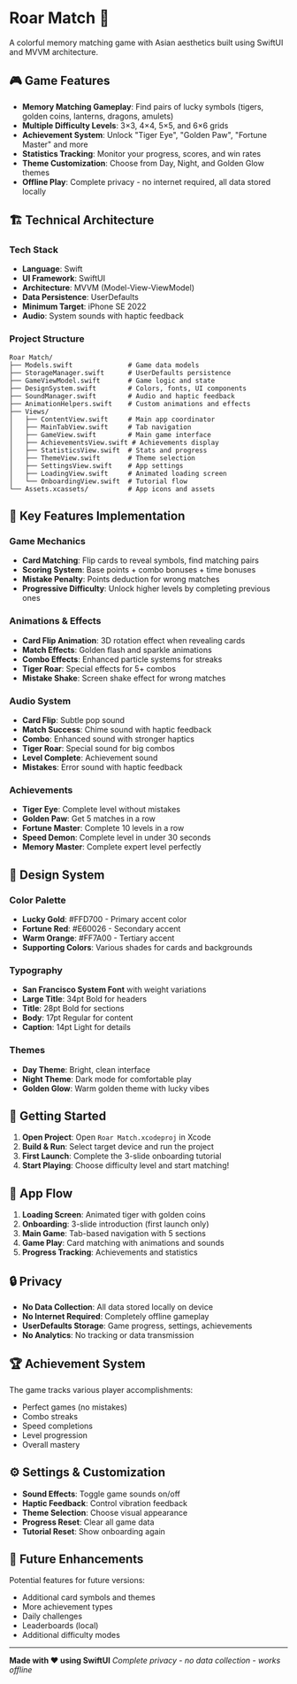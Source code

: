 # Roar Match 🐅

A colorful memory matching game with Asian aesthetics built using SwiftUI and MVVM architecture.

## 🎮 Game Features

- **Memory Matching Gameplay**: Find pairs of lucky symbols (tigers, golden coins, lanterns, dragons, amulets)
- **Multiple Difficulty Levels**: 3×3, 4×4, 5×5, and 6×6 grids
- **Achievement System**: Unlock "Tiger Eye", "Golden Paw", "Fortune Master" and more
- **Statistics Tracking**: Monitor your progress, scores, and win rates
- **Theme Customization**: Choose from Day, Night, and Golden Glow themes
- **Offline Play**: Complete privacy - no internet required, all data stored locally

## 🏗️ Technical Architecture

### Tech Stack
- **Language**: Swift
- **UI Framework**: SwiftUI
- **Architecture**: MVVM (Model-View-ViewModel)
- **Data Persistence**: UserDefaults
- **Minimum Target**: iPhone SE 2022
- **Audio**: System sounds with haptic feedback

### Project Structure

```
Roar Match/
├── Models.swift              # Game data models
├── StorageManager.swift      # UserDefaults persistence
├── GameViewModel.swift       # Game logic and state
├── DesignSystem.swift        # Colors, fonts, UI components
├── SoundManager.swift        # Audio and haptic feedback
├── AnimationHelpers.swift    # Custom animations and effects
├── Views/
│   ├── ContentView.swift     # Main app coordinator
│   ├── MainTabView.swift     # Tab navigation
│   ├── GameView.swift        # Main game interface
│   ├── AchievementsView.swift # Achievements display
│   ├── StatisticsView.swift  # Stats and progress
│   ├── ThemeView.swift       # Theme selection
│   ├── SettingsView.swift    # App settings
│   ├── LoadingView.swift     # Animated loading screen
│   └── OnboardingView.swift  # Tutorial flow
└── Assets.xcassets/          # App icons and assets
```

## 🎯 Key Features Implementation

### Game Mechanics
- **Card Matching**: Flip cards to reveal symbols, find matching pairs
- **Scoring System**: Base points + combo bonuses + time bonuses
- **Mistake Penalty**: Points deduction for wrong matches
- **Progressive Difficulty**: Unlock higher levels by completing previous ones

### Animations & Effects
- **Card Flip Animation**: 3D rotation effect when revealing cards
- **Match Effects**: Golden flash and sparkle animations
- **Combo Effects**: Enhanced particle systems for streaks
- **Tiger Roar**: Special effects for 5+ combos
- **Mistake Shake**: Screen shake effect for wrong matches

### Audio System
- **Card Flip**: Subtle pop sound
- **Match Success**: Chime sound with haptic feedback
- **Combo**: Enhanced sound with stronger haptics
- **Tiger Roar**: Special sound for big combos
- **Level Complete**: Achievement sound
- **Mistakes**: Error sound with haptic feedback

### Achievements
- **Tiger Eye**: Complete level without mistakes
- **Golden Paw**: Get 5 matches in a row
- **Fortune Master**: Complete 10 levels in a row
- **Speed Demon**: Complete level in under 30 seconds
- **Memory Master**: Complete expert level perfectly

## 🎨 Design System

### Color Palette
- **Lucky Gold**: #FFD700 - Primary accent color
- **Fortune Red**: #E60026 - Secondary accent
- **Warm Orange**: #FF7A00 - Tertiary accent
- **Supporting Colors**: Various shades for cards and backgrounds

### Typography
- **San Francisco System Font** with weight variations
- **Large Title**: 34pt Bold for headers
- **Title**: 28pt Bold for sections
- **Body**: 17pt Regular for content
- **Caption**: 14pt Light for details

### Themes
- **Day Theme**: Bright, clean interface
- **Night Theme**: Dark mode for comfortable play
- **Golden Glow**: Warm golden theme with lucky vibes

## 🚀 Getting Started

1. **Open Project**: Open `Roar Match.xcodeproj` in Xcode
2. **Build & Run**: Select target device and run the project
3. **First Launch**: Complete the 3-slide onboarding tutorial
4. **Start Playing**: Choose difficulty level and start matching!

## 📱 App Flow

1. **Loading Screen**: Animated tiger with golden coins
2. **Onboarding**: 3-slide introduction (first launch only)
3. **Main Game**: Tab-based navigation with 5 sections
4. **Game Play**: Card matching with animations and sounds
5. **Progress Tracking**: Achievements and statistics

## 🔒 Privacy

- **No Data Collection**: All data stored locally on device
- **No Internet Required**: Completely offline gameplay
- **UserDefaults Storage**: Game progress, settings, achievements
- **No Analytics**: No tracking or data transmission

## 🏆 Achievement System

The game tracks various player accomplishments:
- Perfect games (no mistakes)
- Combo streaks
- Speed completions
- Level progression
- Overall mastery

## ⚙️ Settings & Customization

- **Sound Effects**: Toggle game sounds on/off
- **Haptic Feedback**: Control vibration feedback
- **Theme Selection**: Choose visual appearance
- **Progress Reset**: Clear all game data
- **Tutorial Reset**: Show onboarding again

## 🎯 Future Enhancements

Potential features for future versions:
- Additional card symbols and themes
- More achievement types
- Daily challenges
- Leaderboards (local)
- Additional difficulty modes

---

**Made with ❤️ using SwiftUI**
*Complete privacy - no data collection - works offline*
